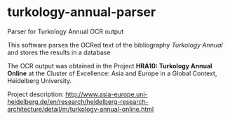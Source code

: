 # turkology-annual-parser
Parser for Turkology Annual OCR output

This software parses the OCRed text of the bibliography _Turkology Annual_ and stores the results in a database 

The OCR output was obtained in the Project **HRA10: Turkology Annual Online** at the Cluster of Excellence: Asia and Europe in a Global Context, Heidelberg University.
 
Project description: http://www.asia-europe.uni-heidelberg.de/en/research/heidelberg-research-architecture/detail/m/turkology-annual-online.html